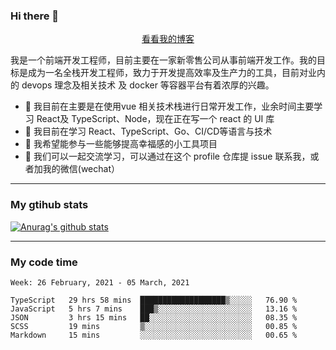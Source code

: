 ### Hi there 👋

<p align="center">
  <a href="https://real-jacket.github.io/">看看我的博客</a>
</p>

我是一个前端开发工程师，目前主要在一家新零售公司从事前端开发工作。我的目标是成为一名全栈开发工程师，致力于开发提高效率及生产力的工具，目前对业内的 devops 理念及相关技术 及 docker 等容器平台有着浓厚的兴趣。

- 🔭 我目前在主要是在使用vue 相关技术栈进行日常开发工作，业余时间主要学习 React及 TypeScript、Node，现在正在写一个 react 的 UI 库 
- 🌱 我目前在学习 React、TypeScript、Go、CI/CD等语言与技术
- 👯 我希望能参与一些能够提高幸福感的小工具项目
- 💬 我们可以一起交流学习，可以通过在这个 profile 仓库提 issue 联系我，或者加我的微信(wechat）

***

### My gtihub stats

[![Anurag's github stats](https://github-readme-stats.vercel.app/api?username=real-jacket)](https://github.com/anuraghazra/github-readme-stats)

***

### My code time

<!--START_SECTION:waka-->
```text
Week: 26 February, 2021 - 05 March, 2021

TypeScript   29 hrs 58 mins  ███████████████████▒░░░░░   76.90 % 
JavaScript   5 hrs 7 mins    ███▒░░░░░░░░░░░░░░░░░░░░░   13.16 % 
JSON         3 hrs 15 mins   ██░░░░░░░░░░░░░░░░░░░░░░░   08.35 % 
SCSS         19 mins         ▒░░░░░░░░░░░░░░░░░░░░░░░░   00.85 % 
Markdown     15 mins         ░░░░░░░░░░░░░░░░░░░░░░░░░   00.65 % 
```
<!--END_SECTION:waka-->
